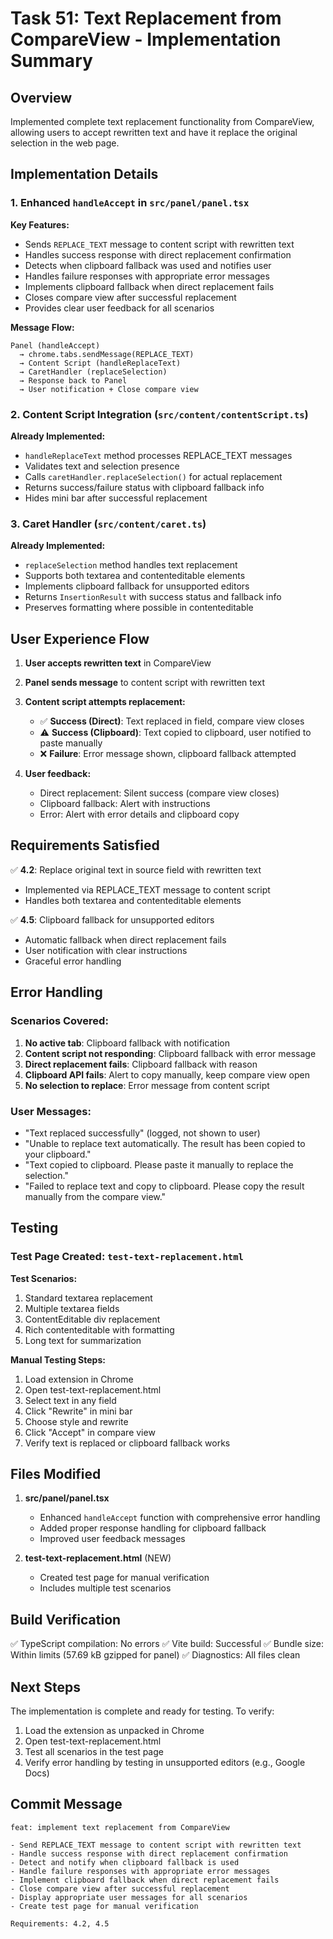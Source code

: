 # Task 51: Text Replacement from CompareView - Implementation Summary

## Overview
Implemented complete text replacement functionality from CompareView, allowing users to accept rewritten text and have it replace the original selection in the web page.

## Implementation Details

### 1. Enhanced `handleAccept` in `src/panel/panel.tsx`

**Key Features:**
- Sends `REPLACE_TEXT` message to content script with rewritten text
- Handles success response with direct replacement confirmation
- Detects when clipboard fallback was used and notifies user
- Handles failure responses with appropriate error messages
- Implements clipboard fallback when direct replacement fails
- Closes compare view after successful replacement
- Provides clear user feedback for all scenarios

**Message Flow:**
```
Panel (handleAccept) 
  → chrome.tabs.sendMessage(REPLACE_TEXT)
  → Content Script (handleReplaceText)
  → CaretHandler (replaceSelection)
  → Response back to Panel
  → User notification + Close compare view
```

### 2. Content Script Integration (`src/content/contentScript.ts`)

**Already Implemented:**
- `handleReplaceText` method processes REPLACE_TEXT messages
- Validates text and selection presence
- Calls `caretHandler.replaceSelection()` for actual replacement
- Returns success/failure status with clipboard fallback info
- Hides mini bar after successful replacement

### 3. Caret Handler (`src/content/caret.ts`)

**Already Implemented:**
- `replaceSelection` method handles text replacement
- Supports both textarea and contenteditable elements
- Implements clipboard fallback for unsupported editors
- Returns `InsertionResult` with success status and fallback info
- Preserves formatting where possible in contenteditable

## User Experience Flow

1. **User accepts rewritten text** in CompareView
2. **Panel sends message** to content script with rewritten text
3. **Content script attempts replacement:**
   - ✅ **Success (Direct)**: Text replaced in field, compare view closes
   - ⚠️ **Success (Clipboard)**: Text copied to clipboard, user notified to paste manually
   - ❌ **Failure**: Error message shown, clipboard fallback attempted

4. **User feedback:**
   - Direct replacement: Silent success (compare view closes)
   - Clipboard fallback: Alert with instructions
   - Error: Alert with error details and clipboard copy

## Requirements Satisfied

✅ **4.2**: Replace original text in source field with rewritten text
- Implemented via REPLACE_TEXT message to content script
- Handles both textarea and contenteditable elements

✅ **4.5**: Clipboard fallback for unsupported editors
- Automatic fallback when direct replacement fails
- User notification with clear instructions
- Graceful error handling

## Error Handling

### Scenarios Covered:
1. **No active tab**: Clipboard fallback with notification
2. **Content script not responding**: Clipboard fallback with error message
3. **Direct replacement fails**: Clipboard fallback with reason
4. **Clipboard API fails**: Alert to copy manually, keep compare view open
5. **No selection to replace**: Error message from content script

### User Messages:
- "Text replaced successfully" (logged, not shown to user)
- "Unable to replace text automatically. The result has been copied to your clipboard."
- "Text copied to clipboard. Please paste it manually to replace the selection."
- "Failed to replace text and copy to clipboard. Please copy the result manually from the compare view."

## Testing

### Test Page Created: `test-text-replacement.html`

**Test Scenarios:**
1. Standard textarea replacement
2. Multiple textarea fields
3. ContentEditable div replacement
4. Rich contenteditable with formatting
5. Long text for summarization

**Manual Testing Steps:**
1. Load extension in Chrome
2. Open test-text-replacement.html
3. Select text in any field
4. Click "Rewrite" in mini bar
5. Choose style and rewrite
6. Click "Accept" in compare view
7. Verify text is replaced or clipboard fallback works

## Files Modified

1. **src/panel/panel.tsx**
   - Enhanced `handleAccept` function with comprehensive error handling
   - Added proper response handling for clipboard fallback
   - Improved user feedback messages

2. **test-text-replacement.html** (NEW)
   - Created test page for manual verification
   - Includes multiple test scenarios

## Build Verification

✅ TypeScript compilation: No errors
✅ Vite build: Successful
✅ Bundle size: Within limits (57.69 kB gzipped for panel)
✅ Diagnostics: All files clean

## Next Steps

The implementation is complete and ready for testing. To verify:

1. Load the extension as unpacked in Chrome
2. Open test-text-replacement.html
3. Test all scenarios in the test page
4. Verify error handling by testing in unsupported editors (e.g., Google Docs)

## Commit Message

```
feat: implement text replacement from CompareView

- Send REPLACE_TEXT message to content script with rewritten text
- Handle success response with direct replacement confirmation
- Detect and notify when clipboard fallback is used
- Handle failure responses with appropriate error messages
- Implement clipboard fallback when direct replacement fails
- Close compare view after successful replacement
- Display appropriate user messages for all scenarios
- Create test page for manual verification

Requirements: 4.2, 4.5
```
